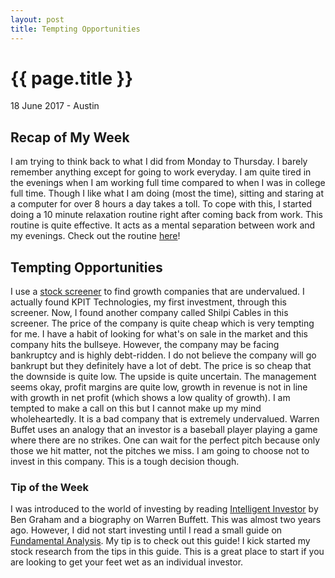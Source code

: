 ```yaml
---
layout: post
title: Tempting Opportunities
---
```


{{ page.title }}
================

<p class="meta">18 June 2017 - Austin</p>

## Recap of My Week
I am trying to think back to what I did from Monday to Thursday. I barely remember anything except for going to work everyday. I am quite tired in the evenings when I am working full time compared to when I was in college full time. Though I like what I am doing (most the time), sitting and staring at a computer for over 8 hours a day takes a toll. To cope with this, I started doing a 10 minute relaxation routine right after coming back from work. This routine is quite effective. It acts as a mental separation between work and my evenings. Check out the routine [here](https://www.youtube.com/watch?v=F9RR8VgiX-4)!

## Tempting Opportunities
I use a [stock screener](https://www.screener.in/screens/182/Undervalued-Growth-Stocks/) to find growth companies that are undervalued. I actually found KPIT Technologies, my first investment, through this screener. Now, I found another company called Shilpi Cables in this screener. The price of the company is quite cheap which is very tempting for me. I have a habit of looking for what's on sale in the market and this company hits the bullseye. However, the company may be facing bankruptcy and is highly debt-ridden. I do not believe the company will go bankrupt but they definitely have a lot of debt. The price is so cheap that the downside is quite low. The upside is quite uncertain. The management seems okay, profit margins are quite low, growth in revenue is not in line with growth in net profit (which shows a low quality of growth). I am tempted to make a call on this but I cannot make up my mind wholeheartedly. It is a bad company that is extremely undervalued. Warren Buffet uses an analogy that an investor is a baseball player playing a game where there are no strikes. One can wait for the perfect pitch because only those we hit matter, not the pitches we miss. I am going to choose not to invest in this company. This is a tough decision though.


### Tip of the Week
I was introduced to the world of investing by reading [Intelligent Investor](https://www.amazon.com/Intelligent-Investor-Book-Practical-Counsel/dp/0060155477) by Ben Graham and a biography on Warren Buffett. This was almost two years ago. However, I did not start investing until I read a small guide on [Fundamental Analysis](https://zerodha.com/varsity/module/fundamental-analysis/). My tip is to check out this guide! I kick started my stock research from the tips in this guide. This is a great place to start if you are looking to get your feet wet as an individual investor.
